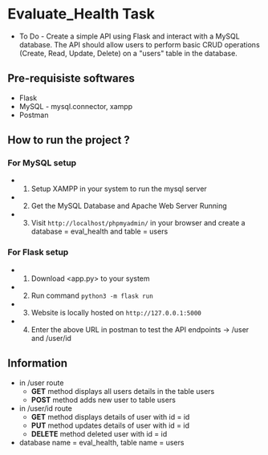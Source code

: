 # Evaluate_Health Task
- To Do - Create a simple API using Flask and interact with a MySQL database. The API should allow users to perform basic CRUD operations (Create, Read, Update, Delete) on a "users" table in the database.

## Pre-requisiste softwares
- Flask
- MySQL - mysql.connector, xampp
- Postman

## How to run the project ?
### For MySQL setup
- 1. Setup XAMPP in your system to run the mysql server
- 2. Get the MySQL Database and Apache Web Server Running
- 3. Visit `http://localhost/phpmyadmin/` in your browser and create a database = eval_health and table = users
### For Flask setup
- 1. Download <app.py> to your system
- 2. Run command `python3 -m flask run`
- 3. Website is locally hosted on `http://127.0.0.1:5000`
- 4. Enter the above URL in postman to test the API endpoints -> /user and /user/id

## Information
- in /user route
    - **GET** method displays all users details in the table users
    - **POST** method adds new user to table users
- in /user/id route
    - **GET** method displays details of user with id = id
    - **PUT** method updates details of user with id = id
    - **DELETE** method deleted user with id = id
- database name = eval_health, table name = users



